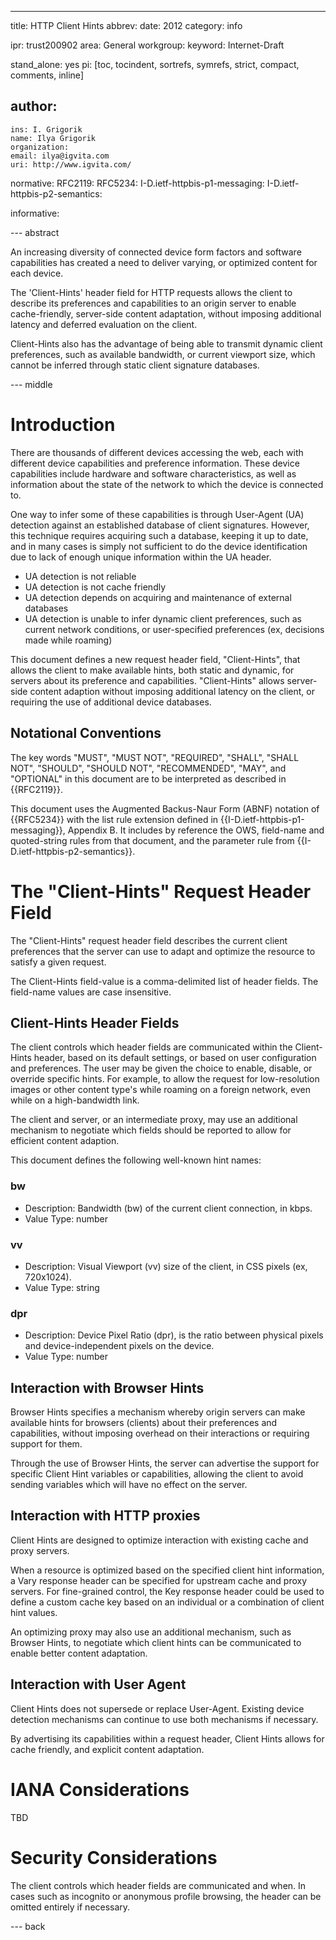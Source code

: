 ---
title: HTTP Client Hints
abbrev:
date: 2012
category: info

ipr: trust200902
area: General
workgroup:
keyword: Internet-Draft

stand_alone: yes
pi: [toc, tocindent, sortrefs, symrefs, strict, compact, comments, inline]

author:
 -
    ins: I. Grigorik
    name: Ilya Grigorik
    organization:
    email: ilya@igvita.com
    uri: http://www.igvita.com/

normative:
  RFC2119:
  RFC5234:
  I-D.ietf-httpbis-p1-messaging:
  I-D.ietf-httpbis-p2-semantics:

informative:


--- abstract

An increasing diversity of connected device form factors and software capabilities has created a need to deliver varying, or optimized content for each device.

The 'Client-Hints' header field for HTTP requests allows the client to describe its preferences and capabilities to an origin server to enable cache-friendly, server-side content adaptation, without imposing additional latency and deferred evaluation on the client.

Client-Hints also has the advantage of being able to transmit dynamic client preferences, such as available bandwidth, or current viewport size, which cannot be inferred through static client signature databases.

--- middle

Introduction
============

There are thousands of different devices accessing the web, each with different device capabilities and preference information. These device capabilities include hardware and software characteristics, as well as information about the state of the network to which the device is connected to.

One way to infer some of these capabilities is through User-Agent (UA) detection against an established database of client signatures. However, this technique requires acquiring such a database, keeping it up to date, and in many cases is simply not sufficient to do the device identification due to lack of enough unique information within the UA header.

  - UA detection is not reliable
  - UA detection is not cache friendly
  - UA detection depends on acquiring and maintenance of external databases
  - UA detection is unable to infer dynamic client preferences, such as current network conditions, or user-specified preferences (ex, decisions made while roaming)

This document defines a new request header field, "Client-Hints", that allows the client to make available hints, both static and dynamic, for servers about its preference and capabilities. "Client-Hints" allows server-side content adaption without imposing additional latency on the client, or requiring the use of additional device databases.

Notational Conventions
----------------------

The key words "MUST", "MUST NOT", "REQUIRED", "SHALL", "SHALL NOT",
"SHOULD", "SHOULD NOT", "RECOMMENDED", "MAY", and "OPTIONAL" in this
document are to be interpreted as described in {{RFC2119}}.

This document uses the Augmented Backus-Naur Form (ABNF) notation of
{{RFC5234}} with the list rule extension defined in
{{I-D.ietf-httpbis-p1-messaging}}, Appendix B. It includes by reference the
OWS, field-name and quoted-string rules from that document, and the
parameter rule from {{I-D.ietf-httpbis-p2-semantics}}.

The "Client-Hints" Request Header Field
===============================

The "Client-Hints" request header field describes the current client preferences that the server can use to adapt and optimize the resource to satisfy a given request.

The Client-Hints field-value is a comma-delimited list of header fields. The  field-name values are case insensitive.


Client-Hints Header Fields
---------------

The client controls which header fields are communicated within the Client-Hints header, based on its default settings, or based on user configuration and preferences. The user may be given the choice to enable, disable, or override specific hints. For example, to allow the request for low-resolution images or other content type's while roaming on a foreign network, even while on a high-bandwidth link.

The client and server, or an intermediate proxy, may use an additional mechanism to negotiate which fields should be reported to allow for efficient content adaption.

This document defines the following well-known hint names:

### bw

- Description: Bandwidth (bw) of the current client connection, in kbps.
- Value Type: number

### vv

- Description: Visual Viewport (vv) size of the client, in CSS pixels (ex, 720x1024).
- Value Type: string

### dpr

- Description: Device Pixel Ratio (dpr), is the ratio between physical pixels and device-independent pixels on the device.
- Value Type: number


Interaction with Browser Hints
---------------

Browser Hints specifies a mechanism whereby origin servers can make available hints for browsers (clients) about their preferences and capabilities, without imposing overhead on their interactions or requiring support for them.

Through the use of Browser Hints, the server can advertise the support for specific Client Hint variables or capabilities, allowing the client to avoid sending variables which will have no effect on the server.

Interaction with HTTP proxies
---------------

Client Hints are designed to optimize interaction with existing cache and proxy servers.

When a resource is optimized based on the specified client hint information, a Vary response header can be specified for upstream cache and proxy servers. For fine-grained control, the Key response header could be used to define a custom cache key based on an individual or a combination of client hint values.

An optimizing proxy may also use an additional mechanism, such as Browser Hints, to negotiate which client hints can be communicated to enable better content adaptation.

Interaction with User Agent
---------------

Client Hints does not supersede or replace User-Agent. Existing device detection mechanisms can continue to use both mechanisms if necessary.

By advertising its capabilities within a request header, Client Hints allows for cache friendly, and explicit content adaptation.


IANA Considerations
===================

TBD


Security Considerations
=======================

The client controls which header fields are communicated and when. In cases such as incognito or anonymous profile browsing, the header can be omitted entirely if necessary.


--- back
